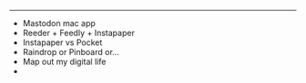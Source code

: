 ***

- Mastodon mac app
- Reeder + Feedly + Instapaper
- Instapaper vs Pocket
- Raindrop or Pinboard or...
- Map out my digital life
-